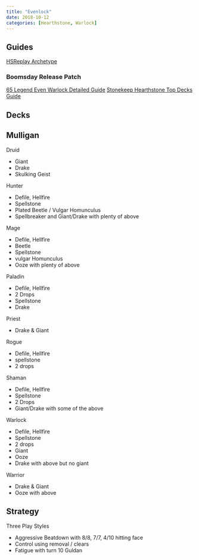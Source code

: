 ```yaml
---
title: "Evenlock"
date: 2018-10-12
categories: [Hearthstone, Warlock]
---
```


## Guides

[HSReplay Archetype](https://hsreplay.net/archetypes/231/even-warlock)

### Boomsday Release Patch

[65 Legend Even Warlock Detailed Guide](https://www.reddit.com/r/CompetitiveHS/comments/9nkvqp/65_legend_even_warlock_detailed_guide/)
[Stonekeep Hearthstone Top Decks Guide](https://www.hearthstonetopdecks.com/deck-guide/even-warlock-deck-guide/)

## Decks

## Mulligan

Druid 
- Giant
- Drake
- Skulking Geist

Hunter 
- Defile, Hellfire
- Spellstone
- Plated Beetle / Vulgar Homunculus
- Spellbreaker and Giant/Drake with plenty of above

Mage 
- Defile, Hellfire
- Beetle
- Spellstone
- vulgar Homunculus
- Ooze with plenty of above

Paladin 
- Defile, Hellfire
- 2 Drops
- Spellstone
- Drake

Priest 
- Drake & Giant

Rogue 
- Defile, Hellfire
- spellstone
- 2 drops

Shaman
- Defile, Hellfire
- Spellstone
- 2 Drops
- Giant/Drake with some of the above

Warlock 
- Defile, Hellfire
- Spellstone
- 2 drops
- Giant
- Ooze
- Drake with above but no giant

Warrior 
- Drake & Giant
- Ooze with above

## Strategy

Three Play Styles
- Aggressive Beatdown with 8/8, 7/7, 4/10 hitting face
- Control using removal / clears
- Fatigue with turn 10 Guldan


